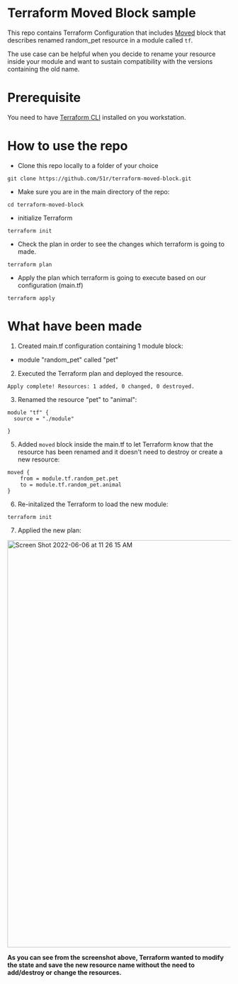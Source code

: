 # Terraform Moved Block sample

This repo contains Terraform Configuration that includes [Moved](https://learn.hashicorp.com/tutorials/terraform/move-config#move-your-resources-with-the-moved-configuration-block) block that describes renamed random_pet resource in a module called `tf`.

The use case can be helpful when you decide to rename your resource inside your module and want to sustain compatibility with the versions containing the old name.

# Prerequisite
You need to have [Terraform CLI](https://learn.hashicorp.com/tutorials/terraform/install-cli) installed on you workstation. 

# How to use the repo
* Clone this repo locally to a folder of your choice
```
git clone https://github.com/51r/terraform-moved-block.git
```

* Make sure you are in the main directory of the repo:
```
cd terraform-moved-block
```

* initialize Terraform  
```
terraform init
```

* Check the plan in order to see the changes which terraform is going to made.
```
terraform plan
```

* Apply the plan which terraform is going to execute based on our configuration (main.tf)
```
terraform apply
```

# What have been made

1. Created main.tf configuration containing 1 module block:
* module "random_pet" called "pet"

2. Executed the Terraform plan and deployed the resource.
```
Apply complete! Resources: 1 added, 0 changed, 0 destroyed.
```

3. Renamed the resource "pet" to "animal":
```
module "tf" {
  source = "./module"

}
```

5. Added `moved` block inside the main.tf to let Terraform know that the resource has been renamed and it doesn't need to destroy or create a new resource:
```
moved {
    from = module.tf.random_pet.pet
    to = module.tf.random_pet.animal
}
```

6. Re-initalized the Terraform to load the new module:
```
terraform init
```

7. Applied the new plan:
<img width="919" alt="Screen Shot 2022-06-06 at 11 26 15 AM" src="https://user-images.githubusercontent.com/52199951/172124718-62d1f96d-1a9b-419f-b45f-beba60a69d12.png">

**As you can see from the screenshot above, Terraform wanted to modify the state and save the new resource name without the need to add/destroy or change the resources.**
